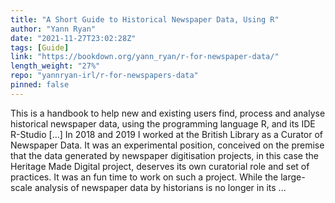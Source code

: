 ```yaml
---
title: "A Short Guide to Historical Newspaper Data, Using R"
author: "Yann Ryan"
date: "2021-11-27T23:02:28Z"
tags: [Guide]
link: "https://bookdown.org/yann_ryan/r-for-newspaper-data/"
length_weight: "27%"
repo: "yannryan-irl/r-for-newspapers-data"
pinned: false
---
```


This is a handbook to help new and existing users find, process and analyse historical newspaper data, using the programming language R, and its IDE R-Studio [...] In 2018 and 2019 I worked at the British Library as a Curator of Newspaper Data. It was an experimental position, conceived on the premise that the data generated by newspaper digitisation projects, in this case the Heritage Made Digital project, deserves its own curatorial role and set of practices. It was an fun time to work on such a project. While the large-scale analysis of newspaper data by historians is no longer in its ...
